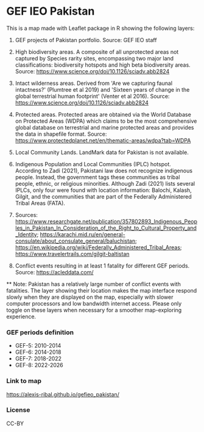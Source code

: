 # GEF IEO Pakistan

This is a map made with Leaflet package in R showing the following layers:

1. GEF projects of Pakistan portfolio.
Source: GEF IEO staff

2. High biodiversity areas. A composite of all unprotected areas not captured by Species rarity sites, encompassing two major land classifications: biodiversity hotspots and high beta biodiversity areas.
Source: https://www.science.org/doi/10.1126/sciadv.abb2824

3. Intact wilderness areas. Derived from 'Are we capturing faunal intactness?' (Plumtree et al 2019) and 'Sixteen years of change in the global terrestrial human footprint' (Venter et al 2016).
Source: https://www.science.org/doi/10.1126/sciadv.abb2824

4. Protected areas. Protected areas are obtained via the World Database on Protected Areas (WDPA) which claims to be the most comprehensive global database on terrestrial and marine protected areas and provides the data in shapefile format.
Source: https://www.protectedplanet.net/en/thematic-areas/wdpa?tab=WDPA

6. Local Community Lands. LandMark data for Pakistan is not available.

7. Indigenous Population and Local Communities (IPLC) hotspot. According to Zadi (2021), Pakistani law does not recognize indigenous people. Instead, the government tags these communities as tribal people, ethnic, or religious minorities. Although Zadi (2021) lists several IPLCs, only four were found with location information: Balochi, Kalash, Gilgit, and the communities that are part of the Federally Administered Tribal Areas (FATA).
8. Sources: https://www.researchgate.net/publication/357802893_Indigenous_Peoples_in_Pakistan_In_Consideration_of_the_Right_to_Cultural_Property_and_Identity; https://karachi.mid.ru/en/general-consulate/about_consulate_general/baluchistan; https://en.wikipedia.org/wiki/Federally_Administered_Tribal_Areas; https://www.travelertrails.com/gilgit-baltistan 

9. Conflict events resulting in at least 1 fatality for different GEF periods.
Source: https://acleddata.com/

** Note: Pakistan has a relatively large number of conflict events with fatalities. The layer showing their location makes the map interface respond slowly when they are displayed on the map, especially with slower computer processors and low bandwidth internet access. Please only toggle on these layers when necessary for a smoother map-exploring experience.


### GEF periods definition

- GEF-5: 2010-2014
- GEF-6: 2014-2018
- GEF-7: 2018-2022
- GEF-8: 2022-2026


### Link to map

https://alexis-ribal.github.io/gefieo_pakistan/


### License

CC-BY




